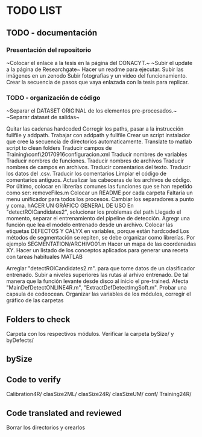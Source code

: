 # TODO LIST
## TODO - documentación
### Presentación del repositorio
~Colocar el enlace a la tesis en la página del CONACYT.~
~Subir el update a la página de Researchgate~
Hacer un readme para ejecutar.
Subir las imágenes en un zenodo
Subir fotografías y un video del funcionamiento.
Crear la secuencia de pasos que vaya enlazada con la tesis para replicar.

### TODO - organización de código
~Separar el DATASET ORIGINAL de los elementos pre-procesados.~
~Separar dataset de salidas~


Quitar las cadenas hardcoded
Corregir los paths, pasar a la instrucción fullfile y addpath. Trabajar con addpath y fullfile
Crear un script instalador que cree la secuencia de directorios automaticamente.
Translate to matlab script to clean folders
Traducir campos de Training\conf\20170916configuracion.xml
Traducir nombres de variables
Traducir nombres de funciones.
Traducir nombres de archivos
Traducir nombres de campos en archivos.
Traducir comentarios del texto.
Traducir los datos del .csv.
Traducir los comentarios
Limpiar el código de comentarios antiguos.
Actualizar las cabeceras de los archivos de código.
Por último, colocar en librerías comunes las funciones que se han repetido como ser: removeFiles.m
Colocar un README por cada carpeta
Faltaría un menu unificador para todos los procesos.
Cambiar los separadores a punto y coma.
hACER UN GRÁFICO GENERAL DE USO
En "detectROICandidates2", solucionar los problemas del path
Llegado el momento, separar el entrenamiento del pipeline de detección. Agregr una función que lea el modelo entrenado desde un archivo.
Colocar las etiquetas DEFECTOS Y CALYX en variables, porque están hardcoded
Los métodos de segmentación se repiten, se debe organizar como librerías. Por ejemplo SEGMENTATION/ARCHIVO01.m
Hacer un mapa de las coordenadas XY.
Hacer un listado de los conceptos aplicados para generar una receta con 
tareas habituales MATLAB

Arreglar "detectROICandidates2.m". para que tome datos de un clasificador entrenado. Subir a niveles superiores las 
rutas al arhivo entrenado. De tal manera que la función levante desde disco al inicio el pre-trained.
Afecta "MainDefDetectONLINE4R.m", "ExtractDefDetectImgSoft.m".
Probar una capsula de codeocean.
Organizar las variables de los módulos, corregir el gráfico de las carpetas

## Folders to check
Carpeta con los respectivos módulos.
Verificar la carpeta bySize/ y byDefects/


bySize
---------
## Code to verify

Calibration4R/
clasSize2ML/
clasSize24R/
clasSizeUM/
conf/
Training24R/

## Code translated and reviewed


Borrar los directorios y crearlos 